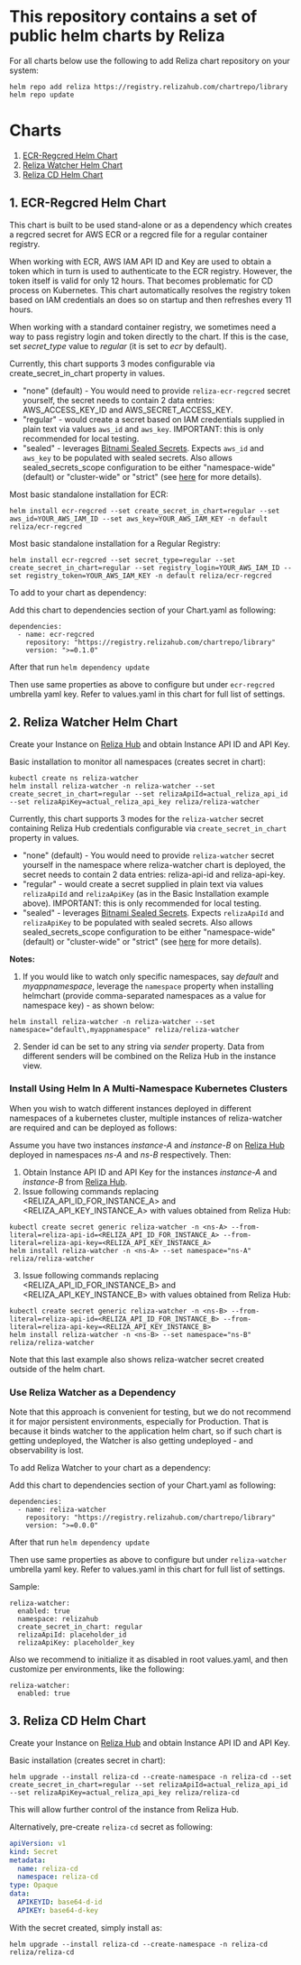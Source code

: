 # This repository contains a set of public helm charts by Reliza


For all charts below use the following to add Reliza chart repository on your system:

```
helm repo add reliza https://registry.relizahub.com/chartrepo/library
helm repo update
```

# Charts
1. [ECR-Regcred Helm Chart](#1-ecr-regcred-helm-chart)
2. [Reliza Watcher Helm Chart](#2-reliza-watcher-helm-chart)
3. [Reliza CD Helm Chart](#3-reliza-cd-helm-chart)

## 1. ECR-Regcred Helm Chart

This chart is built to be used stand-alone or as a dependency which creates a regcred secret for AWS ECR or a regcred file for a regular container registry.

When working with ECR, AWS IAM API ID and Key are used to obtain a token which in turn is used to authenticate to the ECR registry. However, the token itself is valid for only 12 hours. That becomes problematic for CD process on Kubernetes. This chart automatically resolves the registry token based on IAM credentials an does so on startup and then refreshes every 11 hours.

When working with a standard container registry, we sometimes need a way to pass registry login and token directly to the chart. If this is the case, set *secret_type* value to *regular* (it is set to *ecr* by default).

Currently, this chart supports 3 modes configurable via create_secret_in_chart property in values.
- "none" (default) - You would need to provide `reliza-ecr-regcred` secret yourself, the secret needs to contain 2 data entries: AWS_ACCESS_KEY_ID and AWS_SECRET_ACCESS_KEY.
- "regular" - would create a secret based on IAM credentials supplied in plain text via values `aws_id` and `aws_key`. IMPORTANT: this is only recommended for local testing.
- "sealed" - leverages [Bitnami Sealed Secrets](https://github.com/bitnami-labs/sealed-secrets). Expects `aws_id` and `aws_key` to be populated with sealed secrets. Also allows sealed_secrets_scope configuration to be either "namespace-wide" (default) or "cluster-wide" or "strict" (see [here](https://github.com/bitnami-labs/sealed-secrets#scopes) for more details).

Most basic standalone installation for ECR:

```
helm install ecr-regcred --set create_secret_in_chart=regular --set aws_id=YOUR_AWS_IAM_ID --set aws_key=YOUR_AWS_IAM_KEY -n default reliza/ecr-regcred
```

Most basic standalone installation for a Regular Registry:

```
helm install ecr-regcred --set secret_type=regular --set create_secret_in_chart=regular --set registry_login=YOUR_AWS_IAM_ID --set registry_token=YOUR_AWS_IAM_KEY -n default reliza/ecr-regcred
```


To add to your chart as dependency:

Add this chart to dependencies section of your Chart.yaml as following:

```
dependencies:
  - name: ecr-regcred
    repository: "https://registry.relizahub.com/chartrepo/library"
    version: ">=0.1.0"
```

After that run `helm dependency update`

Then use same properties as above to configure but under `ecr-regcred` umbrella yaml key. Refer to values.yaml in this chart for full list of settings.


## 2. Reliza Watcher Helm Chart
Create your Instance on [Reliza Hub](https://relizahub.com) and obtain Instance API ID and API Key.

Basic installation to monitor all namespaces (creates secret in chart):

```
kubectl create ns reliza-watcher
helm install reliza-watcher -n reliza-watcher --set create_secret_in_chart=regular --set relizaApiId=actual_reliza_api_id --set relizaApiKey=actual_reliza_api_key reliza/reliza-watcher
```

Currently, this chart supports 3 modes for the `reliza-watcher` secret containing Reliza Hub credentials configurable via `create_secret_in_chart` property in values.
- "none" (default) - You would need to provide `reliza-watcher` secret yourself in the namespace where reliza-watcher chart is deployed, the secret needs to contain 2 data entries: reliza-api-id and reliza-api-key.
- "regular" - would create a secret supplied in plain text via values `relizaApiId` and `relizaApiKey` (as in the Basic Installation example above). IMPORTANT: this is only recommended for local testing.
- "sealed" - leverages [Bitnami Sealed Secrets](https://github.com/bitnami-labs/sealed-secrets). Expects `relizaApiId` and `relizaApiKey` to be populated with sealed secrets. Also allows sealed_secrets_scope configuration to be either "namespace-wide" (default) or "cluster-wide" or "strict" (see [here](https://github.com/bitnami-labs/sealed-secrets#scopes) for more details).

**Notes:**

1. If you would like to watch only specific namespaces, say *default* and *myappnamespace*, leverage the `namespace` property when installing helmchart (provide comma-separated namespaces as a value for namespace key) - as shown below:

```
helm install reliza-watcher -n reliza-watcher --set namespace="default\,myappnamespace" reliza/reliza-watcher
```

2. Sender id can be set to any string via *sender* property. Data from different senders will be combined on the Reliza Hub in the instance view.

### Install Using Helm In A Multi-Namespace Kubernetes Clusters

When you wish to watch different instances deployed in different namespaces of a kubernetes cluster, multiple instances of reliza-watcher are required and can be deployed as follows:

Assume you have two instances *instance-A* and *instance-B* on [Reliza Hub](https://relizahub.com) deployed in namespaces *ns-A*  and *ns-B* respectively. Then:

1. Obtain Instance API ID and API Key for the instances *instance-A* and *instance-B* from [Reliza Hub](https://relizahub.com).
2. Issue following commands replacing <RELIZA_API_ID_FOR_INSTANCE_A> and <RELIZA_API_KEY_INSTANCE_A> with values obtained from Reliza Hub:
```
kubectl create secret generic reliza-watcher -n <ns-A> --from-literal=reliza-api-id=<RELIZA_API_ID_FOR_INSTANCE_A> --from-literal=reliza-api-key=<RELIZA_API_KEY_INSTANCE_A>
helm install reliza-watcher -n <ns-A> --set namespace="ns-A" reliza/reliza-watcher
```
3. Issue following commands replacing <RELIZA_API_ID_FOR_INSTANCE_B> and <RELIZA_API_KEY_INSTANCE_B> with values obtained from Reliza Hub:
```
kubectl create secret generic reliza-watcher -n <ns-B> --from-literal=reliza-api-id=<RELIZA_API_ID_FOR_INSTANCE_B> --from-literal=reliza-api-key=<RELIZA_API_KEY_INSTANCE_B>
helm install reliza-watcher -n <ns-B> --set namespace="ns-B" reliza/reliza-watcher
```

Note that this last example also shows reliza-watcher secret created outside of the helm chart.

### Use Reliza Watcher as a Dependency

Note that this approach is convenient for testing, but we do not recommend it for major persistent environments, especially for Production. That is because it binds watcher to the application helm chart, so if such chart is getting undeployed, the Watcher is also getting undeployed - and observability is lost.

To add Reliza Watcher to your chart as a dependency:

Add this chart to dependencies section of your Chart.yaml as following:

```
dependencies:
  - name: reliza-watcher
    repository: "https://registry.relizahub.com/chartrepo/library"
    version: ">=0.0.0"
```

After that run `helm dependency update`

Then use same properties as above to configure but under `reliza-watcher` umbrella yaml key. Refer to values.yaml in this chart for full list of settings.

Sample:

```
reliza-watcher:
  enabled: true
  namespace: relizahub
  create_secret_in_chart: regular
  relizaApiId: placeholder_id
  relizaApiKey: placeholder_key
```

Also we recommend to initialize it as disabled in root values.yaml, and then customize per environments, like the following:

```
reliza-watcher:
  enabled: true
```

## 3. Reliza CD Helm Chart
Create your Instance on [Reliza Hub](https://relizahub.com) and obtain Instance API ID and API Key.

Basic installation (creates secret in chart):

```
helm upgrade --install reliza-cd --create-namespace -n reliza-cd --set create_secret_in_chart=regular --set relizaApiId=actual_reliza_api_id --set relizaApiKey=actual_reliza_api_key reliza/reliza-cd
```
This will allow further control of the instance from Reliza Hub.

Alternatively, pre-create `reliza-cd` secret as following:

```yaml
apiVersion: v1
kind: Secret
metadata:
  name: reliza-cd
  namespace: reliza-cd
type: Opaque
data:
  APIKEYID: base64-d-id
  APIKEY: base64-d-key
```

With the secret created, simply install as:

```
helm upgrade --install reliza-cd --create-namespace -n reliza-cd reliza/reliza-cd
```